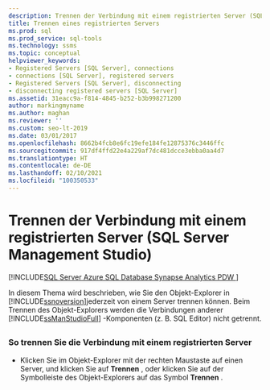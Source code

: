 ```yaml
---
description: Trennen der Verbindung mit einem registrierten Server (SQL Server Management Studio)
title: Trennen eines registrierten Servers
ms.prod: sql
ms.prod_service: sql-tools
ms.technology: ssms
ms.topic: conceptual
helpviewer_keywords:
- Registered Servers [SQL Server], connections
- connections [SQL Server], registered servers
- Registered Servers [SQL Server], disconnecting
- disconnecting registered servers [SQL Server]
ms.assetid: 31eacc9a-f814-4845-b252-b3b998271200
author: markingmyname
ms.author: maghan
ms.reviewer: ''
ms.custom: seo-lt-2019
ms.date: 03/01/2017
ms.openlocfilehash: 8662b4fcb8e6fc19efe184fe12875376c3446ffc
ms.sourcegitcommit: 917df4ffd22e4a229af7dc481dcce3ebba0aa4d7
ms.translationtype: HT
ms.contentlocale: de-DE
ms.lasthandoff: 02/10/2021
ms.locfileid: "100350533"
---
```

# <a name="disconnect-from-a-registered-server-sql-server-management-studio"></a>Trennen der Verbindung mit einem registrierten Server (SQL Server Management Studio)

[!INCLUDE[SQL Server Azure SQL Database Synapse Analytics PDW ](../../includes/applies-to-version/sql-asdb-asdbmi-asa-pdw.md)]

In diesem Thema wird beschrieben, wie Sie den Objekt-Explorer in [!INCLUDE[ssnoversion](../../includes/ssnoversion-md.md)]jederzeit von einem Server trennen können. Beim Trennen des Objekt-Explorers werden die Verbindungen anderer [!INCLUDE[ssManStudioFull](../../includes/ssmanstudiofull-md.md)] -Komponenten (z. B. SQL Editor) nicht getrennt.  

## <a name="SSMSProcedure"></a>

### <a name="to-disconnect-from-a-registered-server"></a>So trennen Sie die Verbindung mit einem registrierten Server

- Klicken Sie im Objekt-Explorer mit der rechten Maustaste auf einen Server, und klicken Sie auf **Trennen** , oder klicken Sie auf der Symbolleiste des Objekt-Explorers auf das Symbol **Trennen** .
